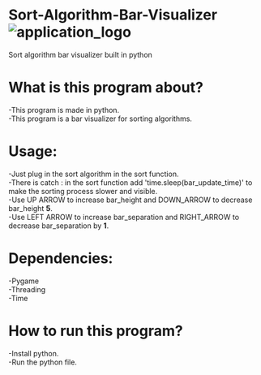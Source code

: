 # Sort-Algorithm-Bar-Visualizer ![application_logo](https://user-images.githubusercontent.com/71706645/159725242-ee81679b-7b59-4e70-8e83-b63bf5da1c47.png)
Sort algorithm bar visualizer built in python

# What is this program about?
-This program is made in python.<br>
-This program is a bar visualizer for sorting algorithms.

# Usage:
-Just plug in the sort algorithm in the sort function.<br>
-There is catch : in the sort function add 'time.sleep(bar_update_time)' to make the sorting process slower and visible.<br>
-Use UP ARROW to increase bar_height and DOWN_ARROW to decrease bar_height **5**.<br>
-Use LEFT ARROW to increase bar_separation and RIGHT_ARROW to decrease bar_separation by **1**.

# Dependencies:
-Pygame<br>
-Threading<br>
-Time

# How to run this program?
-Install python.<br>
-Run the python file.
